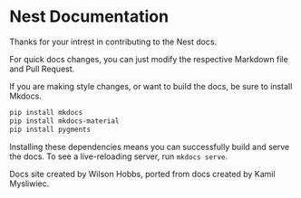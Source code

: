 # Nest Documentation

Thanks for your intrest in contributing to the Nest docs.

For quick docs changes, you can just modify the respective Markdown file and Pull Request.

If you are making style changes, or want to build the docs, be sure to install Mkdocs.
```sh
pip install mkdocs
pip install mkdocs-material
pip install pygments
```

Installing these dependencies means you can successfully build and serve the docs. To see a live-reloading server, run `mkdocs serve`.

Docs site created by Wilson Hobbs, ported from docs created by Kamil Mysliwiec.
